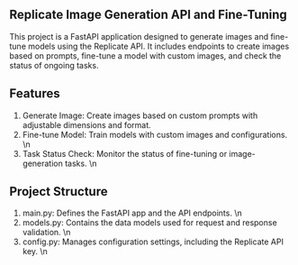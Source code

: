 Replicate Image Generation API and Fine-Tuning
----------------------------------------------
This project is a FastAPI application designed to generate images and fine-tune models using the Replicate API. It includes endpoints to create images based on prompts, fine-tune a model with custom images, and check the status of ongoing tasks.

Features
--------
1) Generate Image: Create images based on custom prompts with adjustable dimensions and format.
2) Fine-tune Model: Train models with custom images and configurations. \n
3) Task Status Check: Monitor the status of fine-tuning or image-generation tasks. \n

Project Structure
------------------
1) main.py: Defines the FastAPI app and the API endpoints. \n
2) models.py: Contains the data models used for request and response validation. \n
3) config.py: Manages configuration settings, including the Replicate API key. \n
